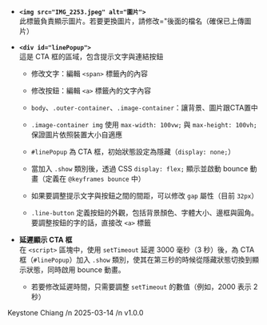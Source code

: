 - **`<img src="IMG_2253.jpeg" alt="圖片">`**  
  此標籤負責顯示圖片。若要更換圖片，請修改="後面的檔名（確保已上傳圖片）

- **`<div id="linePopup">`**  
  這是 CTA 框的區域，包含提示文字與連結按鈕  
  - 修改文字：編輯 `<span>` 標籤內的內容  
  - 修改按鈕：編輯 `<a>` 標籤內的文字內容

  - `body`、`.outer-container`、`.image-container`：讓背景、圖片跟CTA置中  

  - `.image-container img` 使用 `max-width: 100vw;` 與 `max-height: 100vh;` 保證圖片依照裝置大小自適應

  - `#linePopup` 為 CTA 框，初始狀態設定為隱藏（`display: none;`）  
  - 當加入 `.show` 類別後，透過 CSS `display: flex;` 顯示並啟動 bounce 動畫（定義在 `@keyframes bounce` 中）
  - 如果要調整提示文字與按鈕之間的間距，可以修改 `gap` 屬性（目前 `32px`）

  - `.line-button` 定義按鈕的外觀，包括背景顏色、字體大小、邊框與圓角。要調整按鈕的字的話，直接改 `<a>` 標籤

- **延遲顯示 CTA 框**  
  在 `<script>` 區塊中，使用 `setTimeout` 延遲 3000 毫秒（3 秒）後，為 CTA 框（`#linePopup`）加入 `.show` 類別，使其在第三秒的時候從隱藏狀態切換到顯示狀態，同時啟用 bounce 動畫。 
  - 若要修改延遲時間，只需要調整 `setTimeout` 的數值（例如，2000 表示 2 秒）


 
Keystone Chiang /n
2025-03-14 /n
v1.0.0
